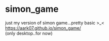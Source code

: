 # simon_game
just my version of simon game...pretty basic >_< <br>
https://aark07.github.io/simon_game/ <br>
(only desktop..for now)
